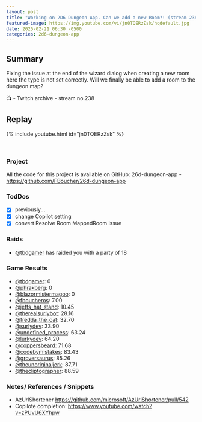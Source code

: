 ```yaml
---
layout: post
title: "Working on 2D6 Dungeon App. Can we add a new Room?! (stream 238)"
featured-image: https://img.youtube.com/vi/jn0TQERzZsk/hqdefault.jpg
date: 2025-02-21 06:30 -0500
categories: 2d6-dungeon-app
---
```

## Summary
Fixing the issue at the end of the wizard dialog when creating a new room here the type is not set correctly. Will we finally be able to add a room to the dungeon map?

📺 - Twitch archive - stream no.238

## Replay

{% include youtube.html id="jn0TQERzZsk" %}

<br/><!--more-->


### Project

All the code for this project is available on GitHub: 26d-dungeon-app - https://github.com/FBoucher/26d-dungeon-app

### TodDos

- [X] previously...
- [X] change Copilot setting
- [x] convert Resolve Room MappedRoom issue

### Raids

- [@tbdgamer](https://www.twitch.tv/tbdgamer) has raided you with a party of 18

### Game Results

- [@tbdgamer](https://www.twitch.tv/tbdgamer): 0
- [@phrakberg](https://www.twitch.tv/phrakberg): 0
- [@blazormistermagoo](https://www.twitch.tv/blazormistermagoo): 0
- [@fboucheros](https://www.twitch.tv/fboucheros): 7.00
- [@jeffs_hat_stand](https://www.twitch.tv/jeffs_hat_stand): 10.45
- [@therealsurlybot](https://www.twitch.tv/therealsurlybot): 28.16
- [@fredda_the_cat](https://www.twitch.tv/fredda_the_cat): 32.70
- [@surlydev](https://www.twitch.tv/surlydev): 33.90
- [@undefined_process](https://www.twitch.tv/undefined_process): 63.24
- [@lurkydev](https://www.twitch.tv/lurkydev): 64.20
- [@coppersbeard](https://www.twitch.tv/coppersbeard): 71.68
- [@codebymistakes](https://www.twitch.tv/codebymistakes): 83.43
- [@groversaurus](https://www.twitch.tv/groversaurus): 85.26
- [@theunoriginaljerk](https://www.twitch.tv/theunoriginaljerk): 87.71
- [@thecliptographer](https://www.twitch.tv/thecliptographer): 88.59

### Notes/ References / Snippets

- AzUrlShortener https://github.com/microsoft/AzUrlShortener/pull/542
- Copilote completion: https://www.youtube.com/watch?v=zPUvU6XYhpw
